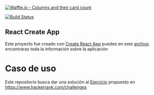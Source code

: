 [![Waffle.io - Columns and their card count](https://badge.waffle.io/Nealarec/cube-sum.png?columns=all)](https://waffle.io/Nealarec/cube-sum?utm_source=badge)

[![Build Status](https://travis-ci.org/Nealarec/cube-sum.svg?branch=master)](https://travis-ci.org/Nealarec/cube-sum)

## React Create App

Este proyecto fue creado con [Create React App](https://github.com/facebookincubator/create-react-app)
puedes en este [archivo](CREATE-APP-README.md) encontraras toda la información sobre la aplicación

# Caso de uso
Este repositorio busca dar una solución al [Ejercicio](https://www.hackerrank.com/challenges/cube-summation/problem) propuesto en https://www.hackerrank.com/challenges 